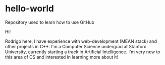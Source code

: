 # hello-world
Repository used to learn how to use GitHub

Hi!

Rodrigo here, I have experience with web-development (MEAN stack) and other projects in C++.
I'm a Computer Science undergrad at Stanford University, currently starting a track in Artificial Intelligence. 
I'm very new to this area of CS and interested in learning more about it!
